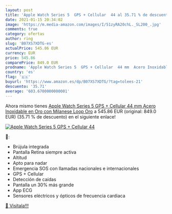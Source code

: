 ```yaml
---
layout: post
title: 'Apple Watch Series 5  GPS + Cellular  44 al 35.71 % de descuento'
date: 2021-01-15 20:34:02
image: 'https://m.media-amazon.com/images/I/51zyRA20chL._SL200_.jpg'
comments: true
category: ofertas
author: ring
slug: 'B07XS7XDTG-es'
actualPrice: 545.86 EUR
currency: EUR
price: 545.86
comparePrice: 849.0 EUR
prodname: 'Apple Watch Series 5  GPS + Cellular  44 mm  Acero Inoxidable en Oro con Milanese Loop Oro'
country: 'es'
flag: '🇪🇸'
buyurl: 'https://www.amazon.es/dp/B07XS7XDTG/?tag=tolees-21'
descuento: '35.71'
average: '603.6700000000001'
---
```


Ahora mismo tienes [Apple Watch Series 5  GPS + Cellular  44 mm  Acero Inoxidable en Oro con Milanese Loop Oro](https://www.amazon.es/dp/B07XS7XDTG/?tag=tolees-21) a 545.86 EUR (original: 849.0 EUR) (35.71 %  de descuento) en el siguiente enlace!

[![Apple Watch Series 5  GPS + Cellular  44](https://m.media-amazon.com/images/I/51zyRA20chL._SL200_.jpg)](https://www.amazon.es/dp/B07XS7XDTG/?tag=tolees-21)

🔎:

- Brújula integrada
- Pantalla Retina siempre activa
- Altitud
- Apto para nadar
- Emergencia SOS con llamadas nacionales e internacionales
- GPS + Cellular
- Detección de caídas
- Pantalla un 30% más grande
- App ECG
- Sensores eléctricos y ópticos de frecuencia cardiaca

[🛒 Visítala!!!](https://www.amazon.es/dp/B07XS7XDTG/?tag=tolees-21)
